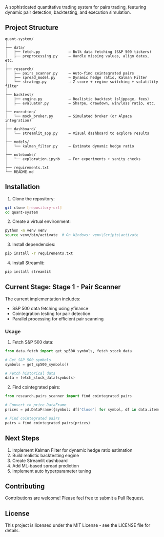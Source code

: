 A sophisticated quantitative trading system for pairs trading, featuring dynamic pair detection, backtesting, and execution simulation.

## Project Structure

```
quant-system/
│
├── data/
│   ├── fetch.py             → Bulk data fetching (S&P 500 tickers)
│   ├── preprocessing.py     → Handle missing values, align dates, etc.
│
├── research/
│   ├── pairs_scanner.py     → Auto-find cointegrated pairs
│   ├── spread_model.py      → Dynamic hedge ratio, Kalman Filter
│   └── strategy.py          → Z-score + regime switching + volatility filter
│
├── backtest/
│   ├── engine.py            → Realistic backtest (slippage, fees)
│   ├── evaluator.py         → Sharpe, drawdown, win/loss ratio, etc.
│
├── execution/
│   └── mock_broker.py       → Simulated broker (or Alpaca integration)
│
├── dashboard/
│   └── streamlit_app.py     → Visual dashboard to explore results
│
├── models/
│   └── kalman_filter.py     → Estimate dynamic hedge ratio
│
├── notebooks/
│   └── exploration.ipynb    → For experiments + sanity checks
│
├── requirements.txt
└── README.md
```

## Installation

1. Clone the repository:
```bash
git clone [repository-url]
cd quant-system
```

2. Create a virtual environment:
```bash
python -m venv venv
source venv/bin/activate  # On Windows: venv\Scripts\activate
```

3. Install dependencies:
```bash
pip install -r requirements.txt
```

4. Install Streamlit:
```bash
pip install streamlit
```

## Current Stage: Stage 1 - Pair Scanner

The current implementation includes:
- S&P 500 data fetching using yfinance
- Cointegration testing for pair detection
- Parallel processing for efficient pair scanning

### Usage

1. Fetch S&P 500 data:
```python
from data.fetch import get_sp500_symbols, fetch_stock_data

# Get S&P 500 symbols
symbols = get_sp500_symbols()

# Fetch historical data
data = fetch_stock_data(symbols)
```

2. Find cointegrated pairs:
```python
from research.pairs_scanner import find_cointegrated_pairs

# Convert to price DataFrame
prices = pd.DataFrame({symbol: df['Close'] for symbol, df in data.items()})

# Find cointegrated pairs
pairs = find_cointegrated_pairs(prices)
```

## Next Steps

1. Implement Kalman Filter for dynamic hedge ratio estimation
2. Build realistic backtesting engine
3. Create Streamlit dashboard
4. Add ML-based spread prediction
5. Implement auto hyperparameter tuning

## Contributing

Contributions are welcome! Please feel free to submit a Pull Request.

## License

This project is licensed under the MIT License - see the LICENSE file for details.



